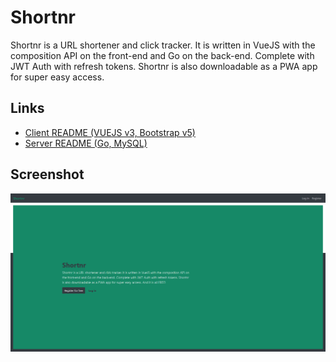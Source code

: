 # Shortnr

Shortnr is a URL shortener and click tracker. It is written in VueJS with the composition API on the front-end and Go on the back-end. Complete with JWT Auth with refresh tokens. Shortnr is also downloadable as a PWA app for super easy access.

## Links

* [Client README (VUEJS v3, Bootstrap v5)](./client/README.md)
* [Server README (Go, MySQL)](./server/README.md)

## Screenshot

![Screenshot of homepage](./SCREENSHOT.png)
